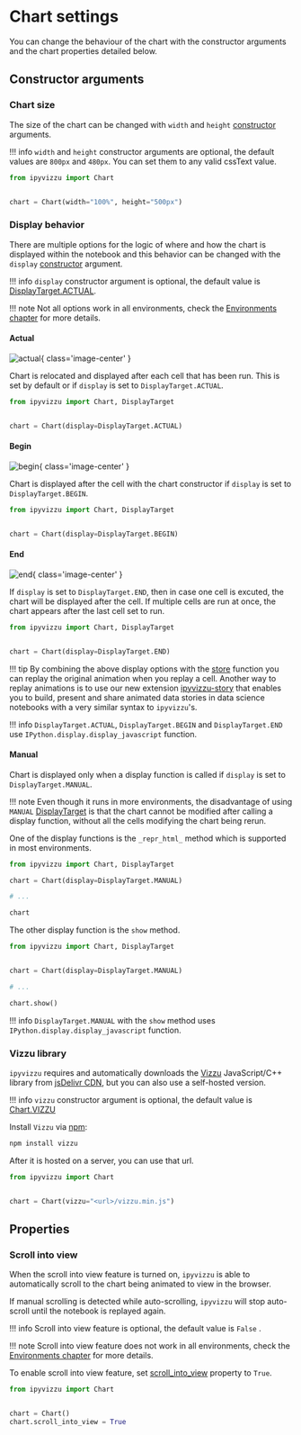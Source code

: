 # Chart settings

You can change the behaviour of the chart with the constructor arguments and the
chart properties detailed below.

## Constructor arguments

### Chart size

The size of the chart can be changed with `width` and `height`
[constructor](../reference/ipyvizzu/chart.md#ipyvizzu.chart.Chart.__init__)
arguments.

!!! info
    `width` and `height` constructor arguments are optional, the default values
    are `800px` and `480px`. You can set them to any valid cssText value.

```python
from ipyvizzu import Chart


chart = Chart(width="100%", height="500px")
```

### Display behavior

There are multiple options for the logic of where and how the chart is displayed
within the notebook and this behavior can be changed with the `display`
[constructor](../reference/ipyvizzu/chart.md#ipyvizzu.chart.Chart.__init__)
argument.

!!! info
    `display` constructor argument is optional, the default value is
    [DisplayTarget.ACTUAL](../reference/ipyvizzu/template.md#ipyvizzu.template.DisplayTarget).

!!! note
    Not all options work in all environments, check the
    [Environments chapter](../environments/index.md) for more details.

#### Actual

![actual](../assets/actual.gif){ class='image-center' }

Chart is relocated and displayed after each cell that has been run. This is set
by default or if `display` is set to `DisplayTarget.ACTUAL`.

```python
from ipyvizzu import Chart, DisplayTarget


chart = Chart(display=DisplayTarget.ACTUAL)
```

#### Begin

![begin](../assets/begin.gif){ class='image-center' }

Chart is displayed after the cell with the chart constructor if `display` is set
to `DisplayTarget.BEGIN`.

```python
from ipyvizzu import Chart, DisplayTarget


chart = Chart(display=DisplayTarget.BEGIN)
```

#### End

![end](../assets/end.gif){ class='image-center' }

If `display` is set to `DisplayTarget.END`, then in case one cell is excuted,
the chart will be displayed after the cell. If multiple cells are run at once,
the chart appears after the last cell set to run.

```python
from ipyvizzu import Chart, DisplayTarget


chart = Chart(display=DisplayTarget.END)
```

!!! tip
    By combining the above display options with the
    [store](./shorthands_store.md) function you can replay the original
    animation when you replay a cell. Another way to replay animations is to use
    our new extension
    [ipyvizzu-story](https://vizzuhq.github.io/ipyvizzu-story/) that enables you
    to build, present and share animated data stories in data science notebooks
    with a very similar syntax to `ipyvizzu`'s.

!!! info
    `DisplayTarget.ACTUAL`, `DisplayTarget.BEGIN` and `DisplayTarget.END` use
    `IPython.display.display_javascript` function.

#### Manual

Chart is displayed only when a display function is called if `display` is set to
`DisplayTarget.MANUAL`.

!!! note
    Even though it runs in more environments, the disadvantage of using `MANUAL`
    [DisplayTarget](../reference/ipyvizzu/template.md#ipyvizzu.template.DisplayTarget)
    is that the chart cannot be modified after calling a display function,
    without all the cells modifying the chart being rerun.

One of the display functions is the `_repr_html_` method which is supported in
most environments.

```python
from ipyvizzu import Chart, DisplayTarget

chart = Chart(display=DisplayTarget.MANUAL)

# ...

chart
```

The other display function is the `show` method.

```python
from ipyvizzu import Chart, DisplayTarget


chart = Chart(display=DisplayTarget.MANUAL)

# ...

chart.show()
```

!!! info
    `DisplayTarget.MANUAL` with the `show` method uses
    `IPython.display.display_javascript` function.

### Vizzu library

`ipyvizzu` requires and automatically downloads the
[Vizzu](https://lib.vizzuhq.com/) JavaScript/C++ library from
[jsDelivr CDN](https://www.jsdelivr.com/package/npm/vizzu), but you can also use
a self-hosted version.

!!! info
    `vizzu` constructor argument is optional, the default value is
    [Chart.VIZZU](../reference/ipyvizzu/chart.md#ipyvizzu.chart.Chart.VIZZU)

Install `Vizzu` via [npm](https://www.npmjs.com/package/vizzu):

```sh
npm install vizzu
```

After it is hosted on a server, you can use that url.

```python
from ipyvizzu import Chart


chart = Chart(vizzu="<url>/vizzu.min.js")
```

## Properties

### Scroll into view

When the scroll into view feature is turned on, `ipyvizzu` is able to
automatically scroll to the chart being animated to view in the browser.

If manual scrolling is detected while auto-scrolling, `ipyvizzu` will stop
auto-scroll until the notebook is replayed again.

!!! info
    Scroll into view feature is optional, the default value is `False` .

!!! note
    Scroll into view feature does not work in all environments, check the
    [Environments chapter](../environments/index.md) for more details.

To enable scroll into view feature, set
[scroll_into_view](../reference/ipyvizzu/chart.md#ipyvizzu.chart.Chart.scroll_into_view)
property to `True`.

```python
from ipyvizzu import Chart


chart = Chart()
chart.scroll_into_view = True
```

